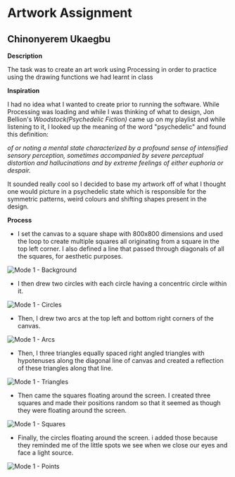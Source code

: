 # Artwork Assignment

## Chinonyerem Ukaegbu


**Description**

The task was to create an art work using Processing in order to practice using the drawing functions we had learnt in class

**Inspiration**

I had no idea what I wanted to create prior to running the software. While Processing was loading and while I was thinking of what to design, Jon Bellion's *Woodstock(Psychedelic Fiction)* came up on my playlist and while listening to it, I looked up the meaning of the word "psychedelic" and found this definition:

*of or noting a mental state characterized by a profound sense of intensified sensory perception, sometimes accompanied by severe perceptual distortion and hallucinations and by extreme feelings of either euphoria or despair.*


It sounded really cool so I decided to base my artwork off of what I thought one would picture in a psychedelic state which is responsible for the symmetric patterns, weird colours and shifting shapes present in the design.

**Process**

* I set the canvas to a square shape with 800x800 dimensions and used the loop to create multiple squares all originating from a square in the top left corner. I also defined a line that passed through diagonals of all the squares, for aesthetic purposes.

![Mode 1 - Background](images/Screenshot%20(168).png)

* I then drew two circles with each circle having a concentric circle within it.

![Mode 1 - Circles](images/Screenshot%20(169).png)

* Then, I drew two arcs at the top left and bottom right corners of the canvas.

![Mode 1 - Arcs](images/Screenshot%20(170).png)

* Then, I three triangles equally spaced right angled triangles with hypotenuses along the diagonal line of canvas and created a reflection of these triangles along that line.

![Mode 1 - Triangles](images/Screenshot%20(171).png)

* Then came the squares floating around the screen. I created three squares and made their positions random so that it seemed as though they were floating around the screen.

![Mode 1 - Squares](images/Screenshot%20(172).png)

* Finally, the circles floating around the screen. i added those because they reminded me of the little spots we see when we close our eyes and face a light source.

![Mode 1 - Points](images/Screenshot%20(173).png)

